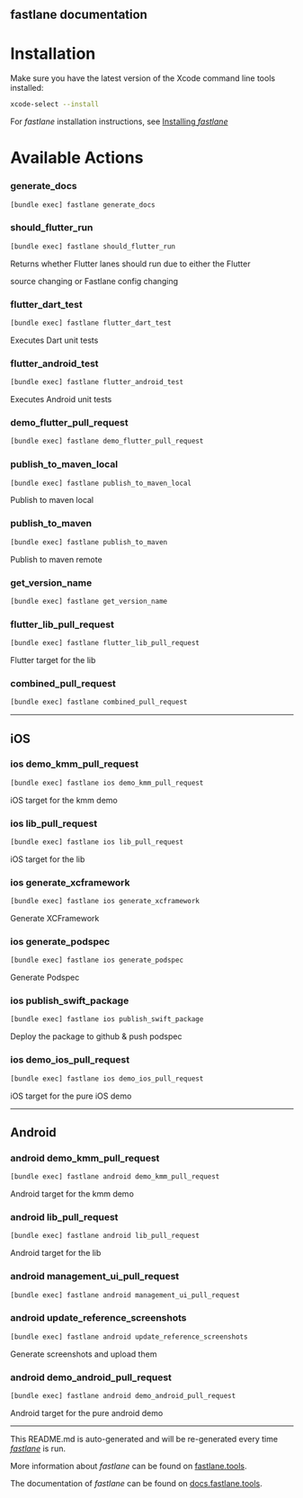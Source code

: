 fastlane documentation
----

# Installation

Make sure you have the latest version of the Xcode command line tools installed:

```sh
xcode-select --install
```

For _fastlane_ installation instructions, see [Installing _fastlane_](https://docs.fastlane.tools/#installing-fastlane)

# Available Actions

### generate_docs

```sh
[bundle exec] fastlane generate_docs
```



### should_flutter_run

```sh
[bundle exec] fastlane should_flutter_run
```

Returns whether Flutter lanes should run due to either the Flutter 

source changing or Fastlane config changing

### flutter_dart_test

```sh
[bundle exec] fastlane flutter_dart_test
```

Executes Dart unit tests

### flutter_android_test

```sh
[bundle exec] fastlane flutter_android_test
```

Executes Android unit tests

### demo_flutter_pull_request

```sh
[bundle exec] fastlane demo_flutter_pull_request
```



### publish_to_maven_local

```sh
[bundle exec] fastlane publish_to_maven_local
```

Publish to maven local

### publish_to_maven

```sh
[bundle exec] fastlane publish_to_maven
```

Publish to maven remote

### get_version_name

```sh
[bundle exec] fastlane get_version_name
```



### flutter_lib_pull_request

```sh
[bundle exec] fastlane flutter_lib_pull_request
```

Flutter target for the lib

### combined_pull_request

```sh
[bundle exec] fastlane combined_pull_request
```



----


## iOS

### ios demo_kmm_pull_request

```sh
[bundle exec] fastlane ios demo_kmm_pull_request
```

iOS target for the kmm demo

### ios lib_pull_request

```sh
[bundle exec] fastlane ios lib_pull_request
```

iOS target for the lib

### ios generate_xcframework

```sh
[bundle exec] fastlane ios generate_xcframework
```

Generate XCFramework

### ios generate_podspec

```sh
[bundle exec] fastlane ios generate_podspec
```

Generate Podspec

### ios publish_swift_package

```sh
[bundle exec] fastlane ios publish_swift_package
```

Deploy the package to github & push podspec

### ios demo_ios_pull_request

```sh
[bundle exec] fastlane ios demo_ios_pull_request
```

iOS target for the pure iOS demo

----


## Android

### android demo_kmm_pull_request

```sh
[bundle exec] fastlane android demo_kmm_pull_request
```

Android target for the kmm demo

### android lib_pull_request

```sh
[bundle exec] fastlane android lib_pull_request
```

Android target for the lib

### android management_ui_pull_request

```sh
[bundle exec] fastlane android management_ui_pull_request
```



### android update_reference_screenshots

```sh
[bundle exec] fastlane android update_reference_screenshots
```

Generate screenshots and upload them

### android demo_android_pull_request

```sh
[bundle exec] fastlane android demo_android_pull_request
```

Android target for the pure android demo

----

This README.md is auto-generated and will be re-generated every time [_fastlane_](https://fastlane.tools) is run.

More information about _fastlane_ can be found on [fastlane.tools](https://fastlane.tools).

The documentation of _fastlane_ can be found on [docs.fastlane.tools](https://docs.fastlane.tools).
